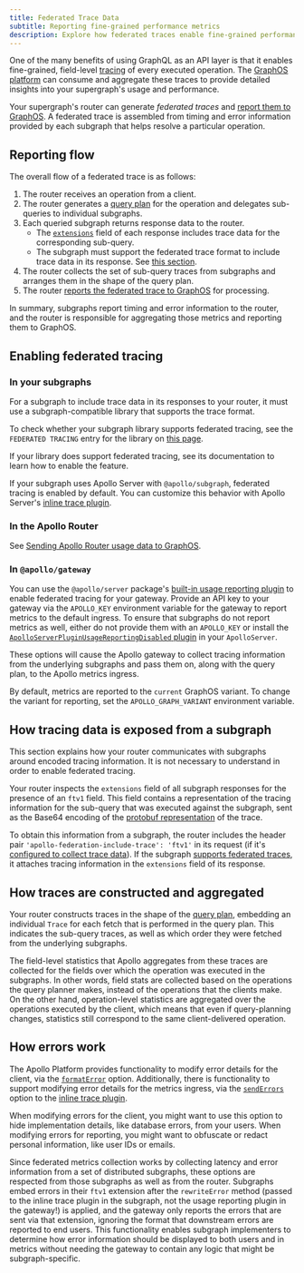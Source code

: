 ```yaml
---
title: Federated Trace Data
subtitle: Reporting fine-grained performance metrics
description: Explore how federated traces enable fine-grained performance metrics reporting. Learn about the reporting flow and how tracing data is exposed and aggregated.
---
```


One of the many benefits of using GraphQL as an API layer is that it enables fine-grained, field-level [tracing](/graphos/metrics/#resolver-level-traces) of every executed operation. The [GraphOS platform](/graphos/) can consume and aggregate these traces to provide detailed insights into your supergraph's usage and performance.

Your supergraph's router can generate _federated traces_ and [report them to GraphOS](/graphos/metrics/sending-operation-metrics). A federated trace is assembled from timing and error information provided by each subgraph that helps resolve a particular operation.

## Reporting flow

The overall flow of a federated trace is as follows:

1. The router receives an operation from a client.
2. The router generates a [query plan](./query-plans/) for the operation and delegates sub-queries to individual subgraphs.
3. Each queried subgraph returns response data to the router.
    - The [`extensions`](/resources/graphql-glossary/#extensions) field of each response includes trace data for the corresponding sub-query.
    - The subgraph must support the federated trace format to include trace data in its response. See [this section](#in-your-subgraphs).
4. The router collects the set of sub-query traces from subgraphs and arranges them in the shape of the query plan.
5. The router [reports the federated trace to GraphOS](/graphos/metrics/sending-operation-metrics/) for processing.

In summary, subgraphs report timing and error information to the router, and the router is responsible for aggregating those metrics and reporting them to GraphOS.

## Enabling federated tracing

### In your subgraphs

For a subgraph to include trace data in its responses to your router, it must use a subgraph-compatible library that supports the trace format.

To check whether your subgraph library supports federated tracing, see the `FEDERATED TRACING` entry for the library on [this page](./building-supergraphs/supported-subgraphs/).

If your library does support federated tracing, see its documentation to learn how to enable the feature.

<Note>

If your subgraph uses Apollo Server with `@apollo/subgraph`, federated tracing is enabled by default. You can customize this behavior with Apollo Server's [inline trace plugin](/apollo-server/api/plugin/inline-trace).

</Note>

### In the Apollo Router

See [Sending Apollo Router usage data to GraphOS](/router/configuration/telemetry/apollo-telemetry).

### In `@apollo/gateway`

You can use the `@apollo/server` package's [built-in usage reporting plugin](/apollo-server/api/plugin/usage-reporting) to enable federated tracing for your gateway. Provide an API key to your gateway via the `APOLLO_KEY` environment variable for the gateway to report metrics to the default ingress. To ensure that subgraphs do not report metrics as well, either do not provide them with an `APOLLO_KEY` or install the [`ApolloServerPluginUsageReportingDisabled` plugin](https://www.apollographql.com/docs/apollo-server/api/plugin/usage-reporting/) in your `ApolloServer`.

These options will cause the Apollo gateway to collect tracing information from the underlying subgraphs and pass them on, along with the query plan, to the Apollo metrics ingress.

<Note>

By default, metrics are reported to the `current` GraphOS variant. To change the variant for reporting, set the `APOLLO_GRAPH_VARIANT` environment variable.

</Note>

## How tracing data is exposed from a subgraph

<Note>

This section explains how your router communicates with subgraphs around encoded tracing information. It is not necessary to understand in order to enable federated tracing.

</Note>

Your router inspects the `extensions` field of all subgraph responses for the presence of an `ftv1` field. This field contains a representation of the tracing information for the sub-query that was executed against the subgraph, sent as the Base64 encoding of the [protobuf representation](https://github.com/apollographql/apollo-server/blob/main/packages/usage-reporting-protobuf/src/reports.proto) of the trace.

To obtain this information from a subgraph, the router includes the header pair `'apollo-federation-include-trace': 'ftv1'` in its request (if it's [configured to collect trace data](#in-the-apollo-router)). If the subgraph [supports federated traces](#in-your-subgraphs), it attaches tracing information in the `extensions` field of its response.

## How traces are constructed and aggregated

Your router constructs traces in the shape of the [query plan](./query-plans/), embedding an individual `Trace` for each fetch that is performed in the query plan. This indicates the sub-query traces, as well as which order they were fetched from the underlying subgraphs.

The field-level statistics that Apollo aggregates from these traces are collected for the fields over which the operation was executed in the subgraphs. In other words, field stats are collected based on the operations the query planner makes, instead of the operations that the clients make. On the other hand, operation-level statistics are aggregated over the operations executed by the client, which means that even if query-planning changes, statistics still correspond to the same client-delivered operation.

## How errors work

The Apollo Platform provides functionality to modify error details for the client, via the [`formatError`](/apollo-server/data/errors#for-client-responses) option. Additionally, there is functionality to support modifying error details for the metrics ingress, via the [`sendErrors`](/apollo-server/data/errors#for-apollo-studio-reporting) option to the [inline trace plugin](/apollo-server/api/plugin/inline-trace/).

When modifying errors for the client, you might want to use this option to hide implementation details, like database errors, from your users. When modifying errors for reporting, you might want to obfuscate or redact personal information, like user IDs or emails.

Since federated metrics collection works by collecting latency and error information from a set of distributed subgraphs, these options are respected from those subgraphs as well as from the router. Subgraphs embed errors in their `ftv1` extension after the `rewriteError` method (passed to the inline trace plugin in the subgraph, not the usage reporting plugin in the gateway!) is applied, and the gateway only reports the errors that are sent via that extension, ignoring the format that downstream errors are reported to end users. This functionality enables subgraph implementers to determine how error information should be displayed to both users and in metrics without needing the gateway to contain any logic that might be subgraph-specific.
